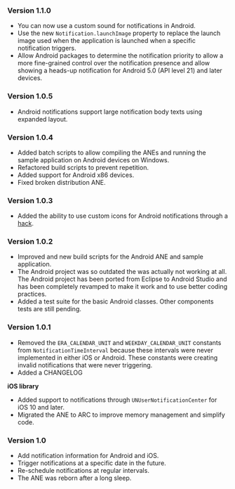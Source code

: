 ### Version 1.1.0
* You can now use a custom sound for notifications in Android.
* Use the new `Notification.launchImage` property to replace the launch image used when the
  application is launched when a specific notification triggers.
* Allow Android packages to determine the notification priority to allow a more fine-grained
  control over the notification presence and allow showing a heads-up notification for
  Android 5.0 (API level 21) and later devices.

### Version 1.0.5
* Android notifications support large notification body texts using expanded layout.

### Version 1.0.4
* Added batch scripts to allow compiling the ANEs and running the sample application on
  Android devices on Windows.
* Refactored build scripts to prevent repetition.
* Added support for Android x86 devices.
* Fixed broken distribution ANE.

### Version 1.0.3
* Added the ability to use custom icons for Android notifications through a
  [hack](https://github.com/juank-pa/JKLocalNotifications-ANE#adding-android-custom-icons-hack).

### Version 1.0.2
* Improved and new build scripts for the Android ANE and sample application.
* The Android project was so outdated the was actually not working at all. The Android project
  has been ported from Eclipse to Android Studio and has been completely revamped to make it work
  and to use better coding practices.
* Added a test suite for the basic Android classes. Other components tests are still pending.

### Version 1.0.1
* Removed the `ERA_CALENDAR_UNIT` and `WEEKDAY_CALENDAR_UNIT` constants from `NotificationTimeInterval`
  because these intervals were never implemented in either iOS or Android. These
  constants were creating invalid notifications that were never triggering.
* Added a CHANGELOG

**iOS library**
* Added support to notifications through `UNUserNotificationCenter` for iOS 10 and later.
* Migrated the ANE to ARC to improve memory management and simplify code.

### Version 1.0
* Add notification information for Android and iOS.
* Trigger notifications at a specific date in the future.
* Re-schedule notifications at regular intervals.
* The ANE was reborn after a long sleep.
